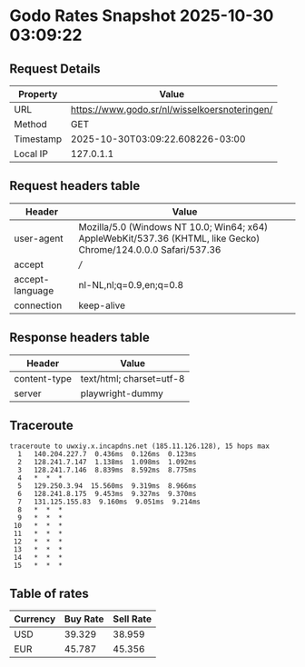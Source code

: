 # Godo Rates Snapshot 2025-10-30 03:09:22
## Request Details

| Property | Value |
|----------|-------|
| URL | https://www.godo.sr/nl/wisselkoersnoteringen/ |
| Method | GET |
| Timestamp | 2025-10-30T03:09:22.608226-03:00 |
| Local IP | 127.0.1.1 |
    
## Request headers table

| Header | Value |
|--------|-------|
| user-agent | Mozilla/5.0 (Windows NT 10.0; Win64; x64) AppleWebKit/537.36 (KHTML, like Gecko) Chrome/124.0.0.0 Safari/537.36 |
| accept | */* |
| accept-language | nl-NL,nl;q=0.9,en;q=0.8 |
| connection | keep-alive |

    
## Response headers table
| Header | Value |
|--------|-------|
| content-type | text/html; charset=utf-8 |
| server | playwright-dummy |

## Traceroute 

```
traceroute to uwxiy.x.incapdns.net (185.11.126.128), 15 hops max
  1   140.204.227.7  0.436ms  0.126ms  0.123ms 
  2   128.241.7.147  1.138ms  1.098ms  1.092ms 
  3   128.241.7.146  8.839ms  8.592ms  8.775ms 
  4   *  *  * 
  5   129.250.3.94  15.560ms  9.319ms  8.966ms 
  6   128.241.8.175  9.453ms  9.327ms  9.370ms 
  7   131.125.155.83  9.160ms  9.051ms  9.214ms 
  8   *  *  * 
  9   *  *  * 
 10   *  *  * 
 11   *  *  * 
 12   *  *  * 
 13   *  *  * 
 14   *  *  * 
 15   *  *  * 

```


## Table of rates

| Currency | Buy Rate | Sell Rate |
|----------|----------|-----------|
| USD | 39.329 | 38.959 |
| EUR | 45.787 | 45.356 |
